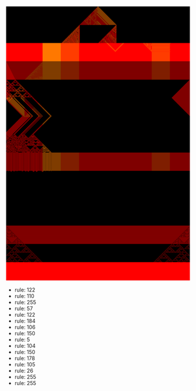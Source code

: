 ![photo](./output.png) 
 * rule: 122
* rule: 110
* rule: 255
* rule: 57
* rule: 122
* rule: 184
* rule: 106
* rule: 150
* rule: 5
* rule: 104
* rule: 150
* rule: 178
* rule: 105
* rule: 26
* rule: 255
* rule: 255
